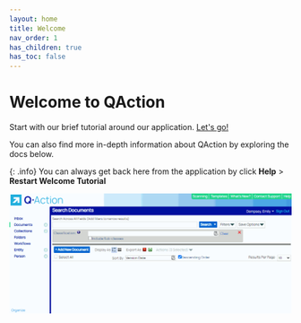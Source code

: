 ```yaml
---
layout: home
title: Welcome
nav_order: 1
has_children: true
has_toc: false
---
```

# Welcome to QAction
Start with our brief tutorial around our application. [Let's go!](/getting-started/1-classifications)

You can also find more in-depth information about QAction by exploring the docs below.

{: .info}
You can always get back here from the application by click **Help** > **Restart Welcome Tutorial**


![](/assets/images/restart-welcome-tutorial.gif)

